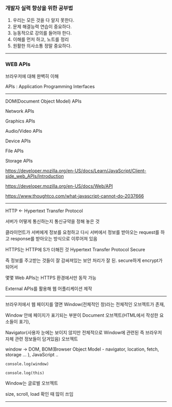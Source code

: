 ### 개발자 실력 향상을 위한 공부법

1. 우리는 모든 것을 다 알지 못한다.
2. 문제 해결능력 연습이 중요하다.
3. 능동적으로 강의를 들어야 한다.
4. 이해를 먼저 하고, 노트를 정리
5. 원활한 의사소통 정말 중요하다.

---

### WEB APIs

브라우저에 대해 완벽히 이해

APIs : Application Programming Interfaces

---

DOM(Document Object Model) APIs

Network APIs

Graphics APIs

Audio/Video APIs

Device APIs

File APIs

Storage APIs

https://developer.mozilla.org/en-US/docs/Learn/JavaScript/Client-side_web_APIs/Introduction

https://developer.mozilla.org/en-US/docs/Web/API

https://www.thoughtco.com/what-javascript-cannot-do-2037666

---

HTTP <- Hypertext Transfer Protocol

서버가 어떻게 통신하는지 통신규약을 정해 놓은 것

클라이언트가 서버에게 정보를 요청하고 다시 서버에서 정보를 받아오는 request를 하고 response를 받아오는 방식으로 이루어져 있음

HTTPS는 HTTP에 S가 더해진 것 Hypertext Transfer Protocol Secure

즉 정보를 주고받는 것들이 잘 감싸져있는 보안 처리가 잘 된. secure하게 encrypt가 되어서

몇몇 Web APIs는 HTTPS 환경에서만 동작 가능

External APIs를 활용해 웹 어플리케이션 제작

---

브라우저에서 웹 페이지를 열면 Window(전체적인 창)라는 전체적인 오브젝트가 존재, 

Window 안에 페이지가 표기되는 부분이 Document 오브젝트(HTML에서 작성한 요소들이 표기),

Navigator(사용자 눈에는 보이지 않지만 전체적으로 Window에 관련된 즉 브라우저 자체 관련 정보들이 담겨있음) 오브젝트

window -> DOM, BOM(Browser Object Model - navigator, location, fetch, storage ... ), JavaScript ..

`console.log(window)`

`console.log(this)`

Window는 글로벌 오브젝트

size, scroll, load 확인 때 많이 쓰임

---

